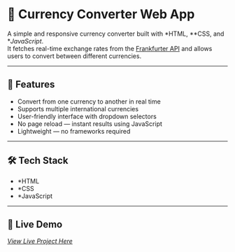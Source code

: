 # 💱 Currency Converter Web App

A simple and responsive currency converter built with *HTML, **CSS, and **JavaScript*.  
It fetches real-time exchange rates from the [Frankfurter API](https://www.frankfurter.app/) and allows users to convert between different currencies.

---

## 📌 Features
- Convert from one currency to another in real time
- Supports multiple international currencies
- User-friendly interface with dropdown selectors
- No page reload — instant results using JavaScript
- Lightweight — no frameworks required

---

## 🛠 Tech Stack
- *HTML  
- *CSS  
- *JavaScript 

---
## 🚀 Live Demo
[*View Live Project Here*](https://your-netlify-site-name.netlify.app)  




